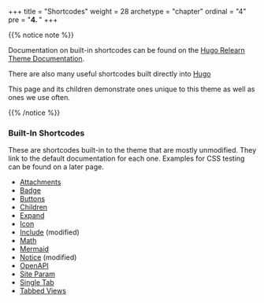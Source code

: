 +++
title = "Shortcodes"
weight = 28
archetype = "chapter"
ordinal = "4"
pre = "<b>4. </b>"
+++

{{% notice note %}}

Documentation on built-in shortcodes can be found on the [Hugo Relearn Theme Documentation](https://mcshelby.github.io/hugo-theme-relearn/shortcodes/index.html).

There are also many useful shortcodes built directly into [Hugo](https://gohugo.io/content-management/shortcodes/)

This page and its children demonstrate ones unique to this theme as well as ones we use often.

{{% /notice %}}

### Built-In Shortcodes

These are shortcodes built-in to the theme that are mostly unmodified. They link to the default documentation for each one. Examples for CSS testing can be found on a later page.

* [Attachments](https://mcshelby.github.io/hugo-theme-relearn/shortcodes/attachments/)
* [Badge](https://mcshelby.github.io/hugo-theme-relearn/shortcodes/badge/index.html)
* [Buttons](https://mcshelby.github.io/hugo-theme-relearn/shortcodes/button/)
* [Children](https://mcshelby.github.io/hugo-theme-relearn/shortcodes/children/)
* [Expand](https://mcshelby.github.io/hugo-theme-relearn/shortcodes/expand/)
* [Icon](https://mcshelby.github.io/hugo-theme-relearn/shortcodes/icon/index.html)
* [Include](https://mcshelby.github.io/hugo-theme-relearn/shortcodes/include/) (modified)
* [Math](https://mcshelby.github.io/hugo-theme-relearn/shortcodes/math/)
* [Mermaid](https://mcshelby.github.io/hugo-theme-relearn/shortcodes/mermaid/)
* [Notice](https://mcshelby.github.io/hugo-theme-relearn/shortcodes/notice/) (modified)
* [OpenAPI](https://mcshelby.github.io/hugo-theme-relearn/shortcodes/openapi/index.html)
* [Site Param](https://mcshelby.github.io/hugo-theme-relearn/shortcodes/siteparam/)
* [Single Tab](https://mcshelby.github.io/hugo-theme-relearn/shortcodes/tab/index.html)
* [Tabbed Views](https://mcshelby.github.io/hugo-theme-relearn/shortcodes/tabs/)

